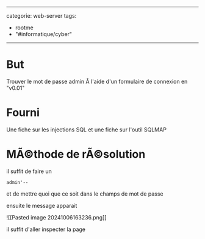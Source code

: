<script src="../../../js/password-protect.js"></script>

---
categorie: web-server
tags:
  - rootme
  - "#informatique/cyber"
---
# But

Trouver le mot de passe admin Ã  l'aide d'un formulaire de connexion en "v0.01"

# Fourni

Une fiche sur les injections SQL et une fiche sur l'outil SQLMAP



# MÃ©thode de rÃ©solution

il suffit de faire un 
```
admin'--
```
et de mettre quoi que ce soit dans le champs de mot de passe

ensuite le message apparait

![[Pasted image 20241006163236.png]]



il suffit d'aller inspecter la page